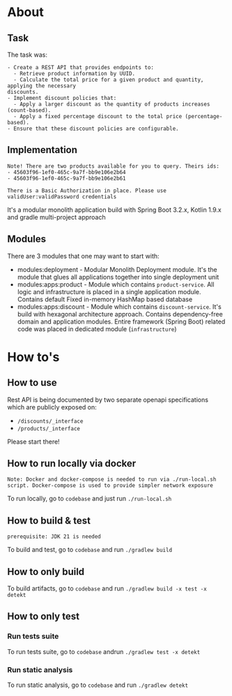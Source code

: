 # About
## Task
The task was:
```
- Create a REST API that provides endpoints to:
  - Retrieve product information by UUID.
  - Calculate the total price for a given product and quantity, applying the necessary
discounts.
- Implement discount policies that:
  - Apply a larger discount as the quantity of products increases (count-based).
  - Apply a fixed percentage discount to the total price (percentage-based).
- Ensure that these discount policies are configurable.
```

## Implementation 
```
Note! There are two products available for you to query. Theirs ids:
- 45603f96-1ef0-465c-9a7f-bb9e106e2b64
- 45603f96-1ef0-465c-9a7f-bb9e106e2b61

There is a Basic Authorization in place. Please use validUser:validPassword credentials
```

It's a modular monolith application build with Spring Boot 3.2.x, Kotlin 1.9.x and gradle multi-project approach

## Modules
There are 3 modules that one may want to start with:
- modules:deployment - Modular Monolith Deployment module. It's the module that glues all applications together into single deployment unit
- modules:apps:product - Module which contains `product-service`. All logic and infrastructure is placed in a single application module. Contains default Fixed in-memory HashMap based database
- modules:apps:discount - Module which contains `discount-service`. It's build with hexagonal architecture approach. Contains dependency-free domain and application modules. Entire framework (Spring Boot) related code was placed in dedicated module (`infrastructure`)

# How to's
## How to use
Rest API is being documented by two separate openapi specifications which are publicly exposed on:
- `/discounts/_interface`
- `/products/_interface`

Please start there!

## How to run locally via docker
```
Note: Docker and docker-compose is needed to run via ./run-local.sh script. Docker-compose is used to provide simpler network exposure
```

To run locally, go to `codebase` and just run `./run-local.sh`

## How to build & test
```
prerequisite: JDK 21 is needed
```

To build and test, go to `codebase` and run `./gradlew build`

## How to only build
To build artifacts, go to `codebase` and run `./gradlew build -x test -x detekt`

## How to only test
### Run tests suite
To run tests suite, go to `codebase` andrun `./gradlew test -x detekt`

### Run static analysis
To run static analysis, go to `codebase` and run `./gradlew detekt`
